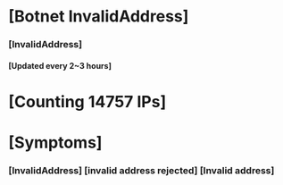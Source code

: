 # [Botnet InvalidAddress]
### [InvalidAddress]
#### [Updated every 2~3 hours]

# [Counting 14757 IPs]

# [Symptoms] 

###   [InvalidAddress] [invalid address rejected] [Invalid address]
